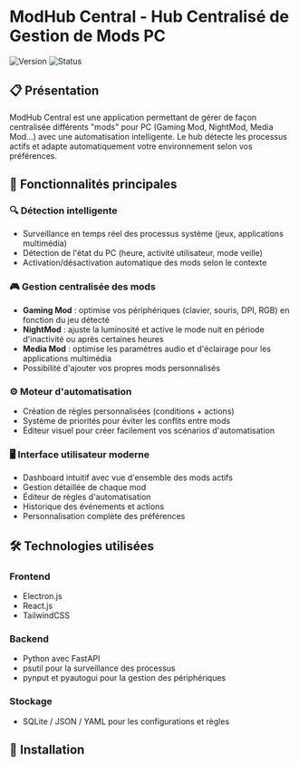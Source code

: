 # ModHub Central - Hub Centralisé de Gestion de Mods PC

![Version](https://img.shields.io/badge/version-0.1.0-blue)
![Status](https://img.shields.io/badge/status-en%20développement-yellow)

## 📋 Présentation

ModHub Central est une application permettant de gérer de façon centralisée différents "mods" pour PC (Gaming Mod, NightMod, Media Mod...) avec une automatisation intelligente. Le hub détecte les processus actifs et adapte automatiquement votre environnement selon vos préférences.

## 🚀 Fonctionnalités principales

### 🔍 Détection intelligente
- Surveillance en temps réel des processus système (jeux, applications multimédia)
- Détection de l'état du PC (heure, activité utilisateur, mode veille)
- Activation/désactivation automatique des mods selon le contexte

### 🎮 Gestion centralisée des mods
- **Gaming Mod** : optimise vos périphériques (clavier, souris, DPI, RGB) en fonction du jeu détecté
- **NightMod** : ajuste la luminosité et active le mode nuit en période d'inactivité ou après certaines heures
- **Media Mod** : optimise les paramètres audio et d'éclairage pour les applications multimédia
- Possibilité d'ajouter vos propres mods personnalisés

### ⚙️ Moteur d'automatisation
- Création de règles personnalisées (conditions + actions)
- Système de priorités pour éviter les conflits entre mods
- Éditeur visuel pour créer facilement vos scénarios d'automatisation

### 🖥️ Interface utilisateur moderne
- Dashboard intuitif avec vue d'ensemble des mods actifs
- Gestion détaillée de chaque mod
- Éditeur de règles d'automatisation
- Historique des événements et actions
- Personnalisation complète des préférences

## 🛠️ Technologies utilisées

### Frontend
- Electron.js
- React.js
- TailwindCSS

### Backend
- Python avec FastAPI
- psutil pour la surveillance des processus
- pynput et pyautogui pour la gestion des périphériques

### Stockage
- SQLite / JSON / YAML pour les configurations et règles

## 🔧 Installation